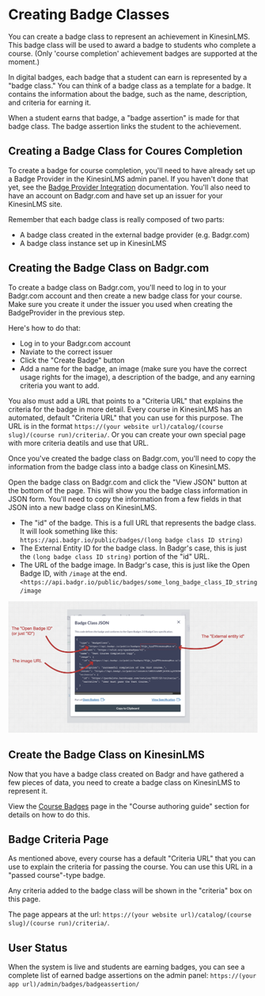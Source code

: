 # Creating Badge Classes

You can create a badge class to represent an achievement in KinesinLMS. This badge class will be used to award a
badge to students who complete a course. (Only 'course completion' achievement badges are supported at the moment.)

In digital badges, each badge that a student can earn is represented by a "badge class." You can think of a badge class
as a template for a badge. It contains the information about the badge, such as the
name, description, and criteria for earning it.

When a student earns that badge, a "badge assertion" is made for that badge class. The badge assertion links the student to the achievement.

## Creating a Badge Class for Coures Completion

To create a badge for course completion, you'll need to have already set up a Badge Provider in the KinesinLMS admin
panel. If you haven't done that yet, see the [Badge Provider Integration](provider_integration.md) documentation.
You'll also need to have an account on Badgr.com and have set up an issuer for your KinesinLMS site.

Remember that each badge class is really composed of two parts:

- A badge class created in the external badge provider (e.g. Badgr.com)
- A badge class instance set up in KinesinLMS

## Creating the Badge Class on Badgr.com

To create a badge class on Badgr.com, you'll need to log in to your Badgr.com account and then create a new badge class
for your course. Make sure you create it under the issuer you used when creating the BadgeProvider in the previous step.

Here's how to do that:

- Log in to your Badgr.com account
- Naviate to the correct issuer
- Click the "Create Badge" button
- Add a name for the badge, an image (make sure you have the correct usage rights for the image), a description of the
  badge, and any earning criteria you want to add.

You also must add a URL that points to a "Criteria URL" that explains the criteria for the badge in more detail. Every
course in KinesinLMS has an automated, default "Criteria URL" that you can use for this purpose. The URL is in the
format `https://(your website url)/catalog/(course slug)/(course run)/criteria/`. Or you can create your own special
page with more criteria deatils and use that URL.

Once you've created the badge class on Badgr.com, you'll need to copy the information from the badge class into a badge
class on KinesinLMS.

Open the badge class on Badgr.com and click the "View JSON" button at the bottom of the page. This will show you the
badge class information in JSON form. You'll need to copy the information from a few fields in that JSON into a new badge class on KinesinLMS.

- The "id" of the badge. This is a full URL that represents the badge class. It will look something like
  this: `https://api.badgr.io/public/badges/(long badge class ID string)`
- The External Entity ID for the badge class. In Badgr's case, this is just the `(long badge class ID string)` portion of the "id" URL.
- The URL of the badge image. In Badgr's case, this is just like the Open Badge ID, with `/image` at the
  end. `<https://api.badgr.io/public/badges/some_long_badge_class_ID_string/image`

![Badge class json info dialog screenshot](../assets/badges/badge_class_info_1.png)

## Create the Badge Class on KinesinLMS

Now that you have a badge class created on Badgr and have gathered a few pieces of data, you need to create a badge class on KinesinLMS to represent it.

View the [Course Badges](../course_authoring_guide/course_badges.md) page in the "Course authoring guide" section for details on how to do this.

## Badge Criteria Page

As mentioned above, every course has a default "Criteria URL" that you can use to explain the criteria for passing the
course. You can use this URL in a "passed course"-type badge.

Any criteria added to the badge class will be shown in the "criteria" box on this page.

The page appears at the url: `https://(your website url)/catalog/(course slug)/(course run)/criteria/`.

## User Status

When the system is live and students are earning badges, you can see a complete list of earned badge assertions on the
admin panel: `https://(your app url)/admin/badges/badgeassertion/`
